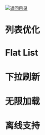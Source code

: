 [![返回目录](https://i.postimg.cc/50XLzC7C/image.png)](https://github.com/wx-chevalier/Web-Series)

# 列表优化

# Flat List

# 下拉刷新

# 无限加载

# 离线支持
